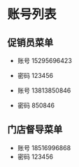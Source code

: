 # 账号列表

## 促销员菜单

- 账号 15295696423
- 密码 123456



- 账号 13813850846
- 密码 850846

## 门店督导菜单

- 账号 18516996868  
- 密码 123456